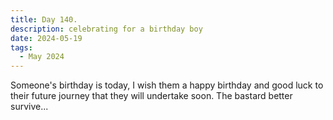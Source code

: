 ```yaml
---
title: Day 140.
description: celebrating for a birthday boy
date: 2024-05-19
tags: 
  - May 2024
---
```


Someone's birthday is today, I wish them a happy birthday and good luck to their future journey that they will undertake soon. The bastard better survive...